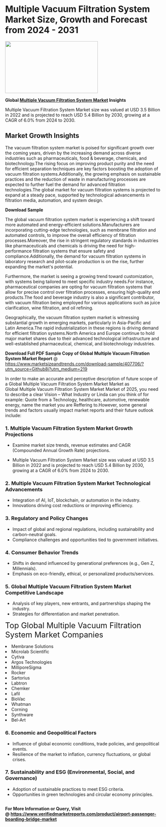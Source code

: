 <H1>Multiple Vacuum Filtration System Market Size, Growth and Forecast from 2024 - 2031</H1><img class="aligncenter size-medium wp-image-584254" src="https://thirdeyenews.in/wp-content/uploads/2024/09/Global-Market-Research-300x168.jpeg" alt="" width="300" height="168" /><p><strong>Global&nbsp;<a href="https://www.marketsizeandtrends.com/download-sample/407706/?utm_source=Github8j?utm_medium=219">Multiple Vacuum Filtration System Market</a> Insights</strong></p><p>Multiple Vacuum Filtration System Market size was valued at USD 3.5 Billion in 2022 and is projected to reach USD 5.4 Billion by 2030, growing at a CAGR of 6.0% from 2024 to 2030.</p><p><h2>Market Growth Insights</h2> <p>The vacuum filtration system market is poised for significant growth over the coming years, driven by the increasing demand across diverse industries such as pharmaceuticals, food & beverage, chemicals, and biotechnology.The rising focus on improving product purity and the need for efficient separation techniques are key factors boosting the adoption of vacuum filtration systems.Additionally, the growing emphasis on sustainable practices and the reduction of waste in manufacturing processes are expected to further fuel the demand for advanced filtration technologies.The global market for vacuum filtration systems is projected to expand at a steady pace, supported by technological advancements in filtration media, automation, and system design.</p> <p><strong>Download Sample</strong></p> <p>The global vacuum filtration system market is experiencing a shift toward more automated and energy-efficient solutions.Manufacturers are incorporating cutting-edge technologies, such as membrane filtration and automated controls, to improve the overall efficiency of filtration processes.Moreover, the rise in stringent regulatory standards in industries like pharmaceuticals and chemicals is driving the need for high-performance filtration systems that ensure safety and compliance.Additionally, the demand for vacuum filtration systems in laboratory research and pilot-scale production is on the rise, further expanding the market's potential.</p> <p>Furthermore, the market is seeing a growing trend toward customization, with systems being tailored to meet specific industry needs.For instance, pharmaceutical companies are opting for vacuum filtration systems that allow for precise control over filtration processes, ensuring high-quality end products.The food and beverage industry is also a significant contributor, with vacuum filtration being employed for various applications such as juice clarification, wine filtration, and oil refining.</p> <p>Geographically, the vacuum filtration system market is witnessing substantial growth in emerging markets, particularly in Asia-Pacific and Latin America.The rapid industrialization in these regions is driving demand for efficient filtration systems.North America and Europe continue to hold major market shares due to their advanced technological infrastructure and well-established pharmaceutical, chemical, and biotechnology industries.</p> <p><span class=""><strong>Download Full PDF Sample Copy of Global Multiple Vacuum Filtration System Market Report</strong> @ <a href="https://www.marketsizeandtrends.com/download-sample/407706/?utm_source=Github8j?utm_medium=219" target="_blank">https://www.marketsizeandtrends.com/download-sample/407706/?utm_source=Github8j?utm_medium=219</a></span></p><p>In order to make an accurate and perceptive description of future scope of a Global&nbsp;Multiple Vacuum Filtration System Market Market as Global&nbsp;Multiple Vacuum Filtration System Market Market of 2025, you need to describe a clear Vision &ndash; What Industry or Linda can you think of for example: Quote from a Technology, healthcare, automotive, renewable energy, name the market you are Reffering to.However, some general trends and factors usually impact market reports and their future outlook include:</p><h3>1.&nbsp;<strong>Multiple Vacuum Filtration System Market Growth Projections</strong></h3><ul><li>Examine market size trends, revenue estimates and CAGR (Compounded Annual Growth Rate) projections.</li><li><p>Multiple Vacuum Filtration System Market size was valued at USD 3.5 Billion in 2022 and is projected to reach USD 5.4 Billion by 2030, growing at a CAGR of 6.0% from 2024 to 2030.</p></li></ul><h3>2.&nbsp;<strong>Multiple Vacuum Filtration System Market Technological Advancements</strong></h3><ul><li>Integration of AI, IoT, blockchain, or automation in the industry.</li><li>Innovations driving cost reductions or improving efficiency.</li></ul><h3>3.&nbsp;<strong>Regulatory and Policy Changes</strong></h3><ul><li>Impact of global and regional regulations, including sustainability and carbon-neutral goals.</li><li>Compliance challenges and opportunities tied to government initiatives.</li></ul><h3>4.&nbsp;<strong>Consumer Behavior Trends</strong></h3><ul><li>Shifts in demand influenced by generational preferences (e.g., Gen Z, Millennials).</li><li>Emphasis on eco-friendly, ethical, or personalized products/services.</li></ul><h3>5.&nbsp;<strong>Global Multiple Vacuum Filtration System Market Competitive Landscape</strong></h3><ul><li>Analysis of key players, new entrants, and partnerships shaping the industry.</li><li>Strategies for differentiation and market penetration.</li></ul><p data-pm-slice="1 1 []"><span style="color: inherit; font-family: inherit; font-size: 25px;">Top Global Multiple Vacuum Filtration System Market Companies</span></p><div class="" data-test-id=""><p><li>Membrane Solutions</li><li> Microlab Scientific</li><li> Cytiva</li><li> Argos Technologies</li><li> MilliporeSigma</li><li> Rocker</li><li> Sartorius</li><li> Labtron</li><li> Chemker</li><li> Lafil</li><li> BioVac</li><li> Whatman</li><li> Corning</li><li> Synthware</li><li> Bel-Art</li></p></div><h3>6.&nbsp;<strong>Economic and Geopolitical Factors</strong></h3><ul><li>Influence of global economic conditions, trade policies, and geopolitical events.</li><li>Resilience of the market to inflation, currency fluctuations, or global crises.</li></ul><h3>7.&nbsp;<strong>Sustainability and ESG (Environmental, Social, and Governance)</strong></h3><ul><li>Adoption of sustainable practices to meet ESG criteria.</li><li>Opportunities in green technologies and circular economy principles.</li></ul><h2><strong style="font-size: 14px;">For More Information or Query, Visit @&nbsp;</strong><a style="background-color: #ffffff; font-size: 14px;" href="https://www.marketsizeandtrends.com/report/multiple-vacuum-filtration-system-market/" target="_blank">https://www.verifiedmarketreports.com/product/airport-passenger-boarding-bridge-market</a></h2>